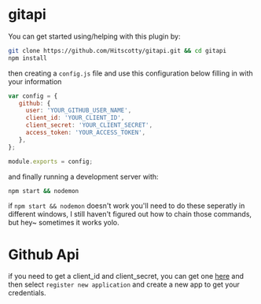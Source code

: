 # gitapi

You can get started using/helping with this plugin by:
 ``` bash    
git clone https://github.com/Hitscotty/gitapi.git && cd gitapi 
npm install 
 ```  
then creating a `config.js` file and use this configuration below filling in with your information

```js
var config = {
   github: {
     user: 'YOUR_GITHUB_USER_NAME',
     client_id: 'YOUR_CLIENT_ID',
     client_secret: 'YOUR_CLIENT_SECRET',
     access_token: 'YOUR_ACCESS_TOKEN',
   },
};

module.exports = config;
 ```  
 
and finally running a development server with:

```bash
npm start && nodemon
 ```
 
 if `npm start && nodemon` doesn't work you'll need to do these seperatly in different windows, I still haven't
 figured out how to chain those commands, but hey~ sometimes it works yolo.     
    

# Github Api

if you need to get a client_id and client_secret, you can get one [here](https://github.com/settings/developers) and then select `register new application` and create a new app to get your credentials.
